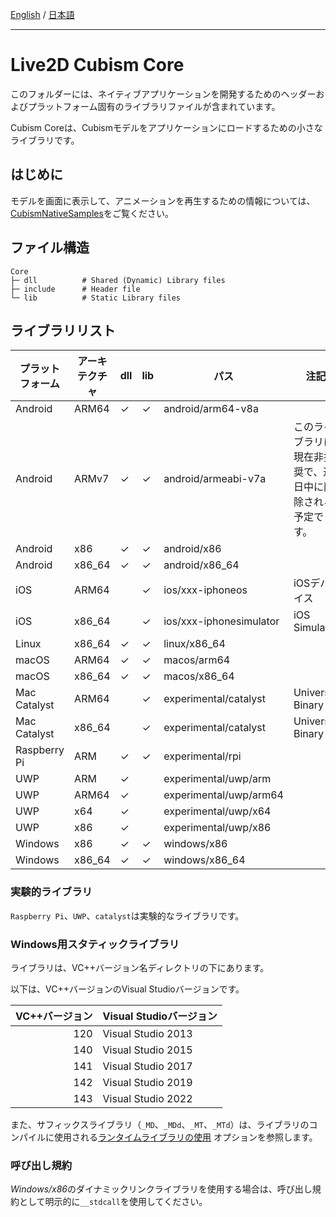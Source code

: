[English](README.md) / [日本語](README.ja.md)

---

# Live2D Cubism Core

このフォルダーには、ネイティブアプリケーションを開発するためのヘッダーおよびプラットフォーム固有のライブラリファイルが含まれています。

Cubism Coreは、Cubismモデルをアプリケーションにロードするための小さなライブラリです。


## はじめに

モデルを画面に表示して、アニメーションを再生するための情報については、[CubismNativeSamples](https://github.com/Live2D/CubismNativeSamples)をご覧ください。


## ファイル構造

```
Core
├─ dll          # Shared (Dynamic) Library files
├─ include      # Header file
└─ lib          # Static Library files
```


## ライブラリリスト

| プラットフォーム | アーキテクチャ | dll | lib | パス | 注記 |
| --- | --- | --- | --- | --- | --- |
| Android | ARM64 | ✓ | ✓ | android/arm64-v8a |   |
| Android | ARMv7 | ✓ | ✓ | android/armeabi-v7a | このライブラリは現在非推奨で、近日中に削除される予定です。 |
| Android | x86 | ✓ | ✓ | android/x86 |   |
| Android | x86_64 | ✓ | ✓ | android/x86_64 |   |
| iOS | ARM64 |   | ✓ | ios/xxx-iphoneos | iOSデバイス |
| iOS | x86_64 |   | ✓ | ios/xxx-iphonesimulator | iOS Simulator |
| Linux | x86_64 | ✓ | ✓ | linux/x86_64 |   |
| macOS | ARM64 | ✓ | ✓ | macos/arm64 |   |
| macOS | x86_64 | ✓ | ✓ | macos/x86_64 |   |
| Mac Catalyst | ARM64 |   | ✓ | experimental/catalyst | Universal Binary |
| Mac Catalyst | x86_64 |   | ✓ | experimental/catalyst | Universal Binary |
| Raspberry Pi | ARM | ✓ | ✓ | experimental/rpi |   |
| UWP | ARM | ✓ |   | experimental/uwp/arm |   |
| UWP | ARM64 | ✓ |   | experimental/uwp/arm64 |   |
| UWP | x64 | ✓ |   | experimental/uwp/x64 |   |
| UWP | x86 | ✓ |   | experimental/uwp/x86 |   |
| Windows | x86 | ✓ | ✓ | windows/x86 |   |
| Windows | x86_64 | ✓ | ✓ | windows/x86_64 |   |

### 実験的ライブラリ

`Raspberry Pi`、`UWP`、`catalyst`は実験的なライブラリです。

### Windows用スタティックライブラリ

ライブラリは、VC++バージョン名ディレクトリの下にあります。

以下は、VC++バージョンのVisual Studioバージョンです。

| VC++バージョン | Visual Studioバージョン |
| ---: | --- |
| 120 | Visual Studio 2013 |
| 140 | Visual Studio 2015 |
| 141 | Visual Studio 2017 |
| 142 | Visual Studio 2019 |
| 143 | Visual Studio 2022 |

また、サフィックスライブラリ（`_MD`、`_MDd`、`_MT`、`_MTd`）は、ライブラリのコンパイルに使用される[ランタイムライブラリの使用](https://docs.microsoft.com/en-us/cpp/build/reference/md-mt-ld-use-run-time-library) オプションを参照します。

### 呼び出し規約

*Windows/x86*のダイナミックリンクライブラリを使用する場合は、呼び出し規約として明示的に`__stdcall`を使用してください。
